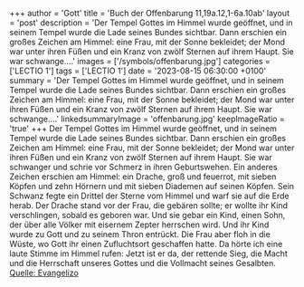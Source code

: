 +++
author = 'Gott'
title = 'Buch der Offenbarung 11,19a.12,1-6a.10ab'
layout = 'post'
description = 'Der Tempel Gottes im Himmel wurde geöffnet, und in seinem Tempel wurde die Lade seines Bundes sichtbar. Dann erschien ein großes Zeichen am Himmel: eine Frau, mit der Sonne bekleidet; der Mond war unter ihren Füßen und ein Kranz von zwölf Sternen auf ihrem Haupt. Sie war schwange....'
images = ['/symbols/offenbarung.jpg']
categories = ['LECTIO 1']
tags = ['LECTIO 1']
date = '2023-08-15 06:30:00 +0100'
summary = 'Der Tempel Gottes im Himmel wurde geöffnet, und in seinem Tempel wurde die Lade seines Bundes sichtbar. Dann erschien ein großes Zeichen am Himmel: eine Frau, mit der Sonne bekleidet; der Mond war unter ihren Füßen und ein Kranz von zwölf Sternen auf ihrem Haupt. Sie war schwange....'
linkedsummaryImage = 'offenbarung.jpg'
keepImageRatio = 'true'
+++
Der Tempel Gottes im Himmel wurde geöffnet, und in seinem Tempel wurde die Lade seines Bundes sichtbar.
Dann erschien ein großes Zeichen am Himmel: eine Frau, mit der Sonne bekleidet; der Mond war unter ihren Füßen und ein Kranz von zwölf Sternen auf ihrem Haupt.
Sie war schwanger und schrie vor Schmerz in ihren Geburtswehen.<!--more-->
Ein anderes Zeichen erschien am Himmel: ein Drache, groß und feuerrot, mit sieben Köpfen und zehn Hörnern und mit sieben Diademen auf seinen Köpfen.
Sein Schwanz fegte ein Drittel der Sterne vom Himmel und warf sie auf die Erde herab. Der Drache stand vor der Frau, die gebären sollte; er wollte ihr Kind verschlingen, sobald es geboren war.
Und sie gebar ein Kind, einen Sohn, der über alle Völker mit eisernem Zepter herrschen wird. Und ihr Kind wurde zu Gott und zu seinem Thron entrückt.
Die Frau aber floh in die Wüste, wo Gott ihr einen Zufluchtsort geschaffen hatte.
Da hörte ich eine laute Stimme im Himmel rufen:
Jetzt ist er da, der rettende Sieg, die Macht und die Herrschaft unseres Gottes und die Vollmacht seines Gesalbten.<br> [Quelle: Evangelizo](https://evangeliumtagfuertag.org/DE/gospel)